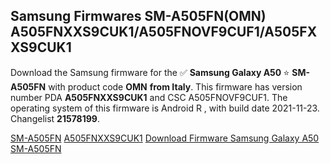 <h2>Samsung Firmwares SM-A505FN(OMN) A505FNXXS9CUK1/A505FNOVF9CUF1/A505FXXS9CUK1</h2>
Download the Samsung firmware for the ✅ <strong>Samsung Galaxy A50 </strong> ⭐ <strong>SM-A505FN</strong> with product code <strong>OMN</strong> <strong> from Italy</strong>. This firmware has version number PDA <strong>A505FNXXS9CUK1</strong> and CSC A505FNOVF9CUF1. The operating system of this firmware is Android R , with build date 2021-11-23. Changelist <strong>21578199</strong>.


[SM-A505FN](https://samfirm.shop/samsung/model/SM-A505FN)
[A505FNXXS9CUK1](https://samfirm.shop/samsung/pda/A505FNXXS9CUK1)
[Download Firmware Samsung Galaxy A50 SM-A505FN](https://samfirm.shop/samsung/firmware/476592)
